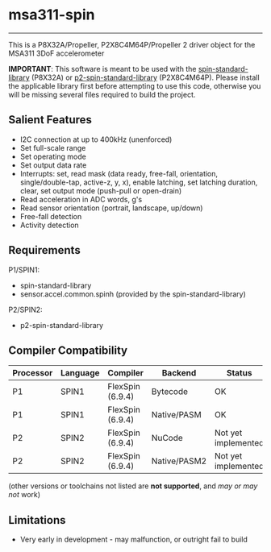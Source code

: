 # msa311-spin 
--------------

This is a P8X32A/Propeller, P2X8C4M64P/Propeller 2 driver object for the MSA311 3DoF accelerometer

**IMPORTANT**: This software is meant to be used with the [spin-standard-library](https://github.com/avsa242/spin-standard-library) (P8X32A) or [p2-spin-standard-library](https://github.com/avsa242/p2-spin-standard-library) (P2X8C4M64P). Please install the applicable library first before attempting to use this code, otherwise you will be missing several files required to build the project.


## Salient Features

* I2C connection at up to 400kHz (unenforced)
* Set full-scale range
* Set operating mode
* Set output data rate
* Interrupts: set, read mask (data ready, free-fall, orientation, single/double-tap, active-z, y, x), enable latching, set latching duration, clear, set output mode (push-pull or open-drain)
* Read acceleration in ADC words, g's
* Read sensor orientation (portrait, landscape, up/down)
* Free-fall detection
* Activity detection


## Requirements

P1/SPIN1:
* spin-standard-library
* sensor.accel.common.spinh (provided by the spin-standard-library)


P2/SPIN2:
* p2-spin-standard-library


## Compiler Compatibility

| Processor | Language | Compiler               | Backend      | Status                |
|-----------|----------|------------------------|--------------|-----------------------|
| P1        | SPIN1    | FlexSpin (6.9.4)       | Bytecode     | OK                    |
| P1        | SPIN1    | FlexSpin (6.9.4)       | Native/PASM  | OK                    |
| P2        | SPIN2    | FlexSpin (6.9.4)       | NuCode       | Not yet implemented   |
| P2        | SPIN2    | FlexSpin (6.9.4)       | Native/PASM2 | Not yet implemented   |

(other versions or toolchains not listed are __not supported__, and _may or may not_ work)


## Limitations

* Very early in development - may malfunction, or outright fail to build

